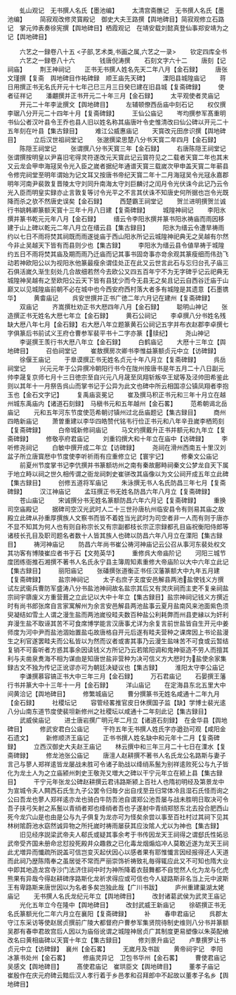 <!-- { "loadSidebar": true } -->
　　虬山观记　无书撰人名氏【墨池编】
　　太清宫斋醮记　无书撰人名氏【墨池编】
　　简寂观改修灵寳殿记　御史大夫王路撰【舆地碑目】简寂观修立石路记　掌元帅表奏徐宪撰【舆地碑目】栖霞观记　在靖安载刘懿真登仙事郑安靖为之记【舆地碑目】

　　六艺之一録卷八十五
<子部,艺术类,书画之属,六艺之一录>
　　钦定四库全书
　　六艺之一録卷八十六　　　　钱唐倪涛撰
　　石刻文字六十二
　　唐刻【记祠庙】
　　荆王神祠记
　　正书无书撰人姓名先天二年八月【金石録】
　　唐张文瑾撰【复斋　舆地碑目作祐碑録　顺王庙先天碑】
　　溧阳县城隍庙记
　　蒋日用撰正书无名氏开元十七年己巳三月三日癸巳建在旧县城【复斋碑録】
　　使者征祥记
　　潘翽撰并正书开元二十年三月【金石録】
　　太平观使者灵庙记
　　开元二十年李泚撰文【舆地碑目】
　　左辅顿僚西岳庙中刻石记
　　权仅撰李琚八分开元二十四年十月【复斋碑録】
　　王仙公庙记
　　岑均撰参军髙重明书仙公者汉叶县令王乔也县人旧以姓名称其庙唐叶令史惟清改曰仙公碑以开元二十五年刻在叶县【集古録目】
　　难江公威惠庙记
　　天寳改元田彦识撰【舆地碑目】
　　立后汉世祖祠堂记
　　张邈撰梁思楚八分书天寳二年四月【金石録】
　　陈隠王祠堂记
　　张谓撰八分书天寳三年【金石録】
　　右唐陈隠王祠堂记张谓撰按明皇以尹喜旧宅得灵符遂改元天寳此记云寳符见之二载者天寳二年也其末又云龙会甲申海冦吴令光入臣之嵗者据纪年通谱天寳三载嵗次甲申盖天寳二年蕲县令修完祠堂至明年谓始为记文耳又按唐书帝纪天寳二年十二月海冦吴令光冦永嘉郡明年河南尹裴敦复晋陵太守刘同升南海太守刘巨麟讨之闰月令光伏诛今此记乃云令光入臣而明皇实録亦止言敦复等讨令光平之不言其伏诛不知唐史何所据也岂令光既降而杀之欤不然唐史误矣【金石録】
　　西楚霸王祠堂记
　　贺兰进明撰贺兰诚行书姚韩卿篆额天寳十三年十月八日建【复斋碑録】
　　城隍神祠记
　　李阳氷撰并篆书乾元元年八月【金石録】
　　缙云令李阳氷撰并篆书阳氷祷庙而雨因移建于山上碑以乾元二年八月立在缙云县【集古録目】
　　阳氷为缙云令遭旱祷雨约以七日不雨将焚其祠既而雨遂徙庙于西山阳氷所记云城隍神祀典无之吴越有尔然今非止吴越天下皆有而县则少也【集古録】
　　李阳氷为缙云县令値旱祷于城隍约五日不雨将焚其庙及期而雨乃迁庙而记其事书固竒事亦竒余观其篆瘦细而伟劲飞动若神欧阳公以为视阳氷他篆最瘦余谓佳处正在此又云世言此石与忘归台孔子庙三石俱活嵗久渐生刻处几合故细若然今去欧公又四五百年宁不为无字碑乎记云祀典无城隍神吴越有之至欧阳公云天下皆有县犹少而今无县无之矣且记云自西谷迁庙于山巅又以见城隍庙前朝不必在城中也今西安府西村落大者多有城隍是其遗意【石墨镌华】
　　黄畬庙记
　　呉安世撰并正书广徳二年六月记在建州【复斋碑録】
　　双庙记
　　齐嵩撰杜劝正书大厯四年八月【金石録】
　　聪明山神记
　　张造撰正书无姓名大厯七年立【金石録】
　　黄石公祠记
　　李卓撰八分书姓名残缺大厯八年七月【金石録】右大厯八年立题篆黄石公祠记五字并布衣赵郡李卓撰七字俱篆后书前试义王府仓曹参军裴平书十二字亦篆【牍纪】
　　尧山神记
　　李诞撰王羡行书大厯八年立【金石録】
　　白鹤庙记
　　大厯十三年立【舆地碑目】
　　召伯祠堂记
　　崔敖撰房次卿书李惟益篆额贞元中立【访碑録】
　　徐偃王庙记
　　于臯谟撰正书无姓名贞元十年八月立【复斋碑録】
　　呉岳祠堂记
　　兴元元年于公异撰冷朝阳行书今在陇州按唐书是年五月二十八日副元帅李晟复京师七月十三日徳宗至自兴元八月晟至凤翔斩叛卒王斌等及泾帅田希鉴此则以其年十一月祭告呉山而掌书记于公异为此文也碑中所云相国凉公镇凤翔者李抱玉也【金石文字记】
　　复禹庙衮冕记
　　崔及撰马积正书元和三年十月立在越州城东禹庙内【诸道石刻録】　马稹书元和五年越州【金石畧】
　　范希朝谒北岳庙记
　　元和五年河东节度使范希朝讨镇州过北岳庙题记【集古録目】
　　商州四皓新庙记
　　萧曽重建以李华四皓赞代铭韦行俭正书元和八年辛丑嵗李栖筠刻【复斋碑録】
　　白帝城新修祠庙记
　　马文约撰戴升正书并额元和九年立【复斋碑録】
　　修敬亭府君庙记
　　刘重钧撰大和十年立在庙中【访碑録】
　　李听修尧祠记
　　白敏中撰开成二年立【访碑録】
　　尧祠在滑州西南五十里汉刘盆子所立唐寳厯中节度使李听祈雨有应重修立记【寰宇记】
　　修秦文公庙记
　　前夏州节度掌书记李伉撰并书篆额坊州之南有秦故鄜畤祠秦文公梦龙自天下属于地立畤以祠之世久相传谓之衙龙祠刺史崔骈改其庙像以为文公祠开成五年立此碑【集古録目】
　　创修五道将军庙记
　　朱泳撰无书人名氏防昌三年七月【复斋碑録】
　　汉江神庙记
　　孟珏撰正书无姓名防昌六年八月立【复斋碑録】
　　苍山庙记
　　宋诚撰分书无姓名篆额防昌六年六月记【复斋碑録】
　　重换司空庙殿记
　　据碑司空汉光武时人二十三世孙唐杭州临安县令有则易其庙之故殿立此碑从孙重厚撰族人文察书而皆不着姓当光武时为司空者非一人而有则于唐亦不显不知其为何人也有则自称宗长又有宗副都枝长宗正宗録都孔目庙祝衡阳侍郎等诸枝长孔目及职司题名者数十人皆其族人也碑以防昌六年八月立在溧阳【集古録目】
　　祷河神庙记
　　防昌六年尚书崔公祷河神庙记云公召从事河东裴处权文其功客有博陵崔应者书于石【文苑英华】
　　重修呉大帝庙阶记
　　河阳三城节度团练衙推石湘撰不著书人名氏永宁县主簿周知素重修大帝庙阶以大中六年立此记【集古録目】
　　丽阳庙记
　　张磻撰张道衡正书任汉藩篆额大中九年五月建【复斋碑録】
　　盐宗神祠记
　　太子右庶子支度安邑解县两池盐使钱义方撰试左武衞兵曹防军盛涛八分书盐池神祠故名盐宗其后又有灵庆祠而主吏不复亲祠盐宗祠宇隳废义方重营葺之立此记以大中十年立【集古録目】盐宗神祠记钱义方撰近时有尚书郎张席自言家寓解州为余言安邑解县两池盐事云夏月盐南风来池面紫色须臾凝结如雪土人谓之漫生盐而两池嵗役畦夫数百种盐公利耗弊而州县吏縁以为奸利弃漫生盐不取诬其苦不可食席博学能言汉唐事尤详为余复言前世盐皆自生开元中姜师度为河中尹而盐池涸始置盐屯故唐格自开元后遂有畦夫营种之课席因上书论盐漫生之利官遂罢畦夫而公私皆以为然而议者或害其事乃云漫生盐味苦不可食或云暂结复销不可畜听者方惑其事余因读钱义方所记乃云若隂阳调和鬼神驱造不劳人而擅其利与夫凿泉煑海不相为谋由是知唐世盐非营种为决可信义方大厯时为盐使余家集録古文不独为传记正讹谬亦可为朝廷决疑议也【集古録】
　　淮阳太守李公庙记
　　李谦撰慕容镐正书大中三年三月【金石録】
　　万石君庙记
　　石晏撰王藩行书并篆大中十三年十一月【金石録】
　　洋山庙记
　　在定海县东北五里大中间黄洽记【舆地碑目】
　　修繁城庙记
　　曹分撰篆书无姓名咸通十二年九月【金石録】
　　社稷坛记
　　容管经畧推官皮日休撰国子监【缺】学博士裴光逺八分山南东道节度使裴坦新修州之社稷坛以咸通十二年刻此记【集古録目】
　　武威侯庙记
　　进士唐岩撰广明元年二月立【诸道石刻録】　在金华县【舆地碑目】
　　修武安君白公庙记
　　干符五年无书撰人姓氏字亦遒劲可观【咸阳金石遗文】
　　新修顺济王庙记
　　正书书撰人姓名缺中和元年十二月【复斋碑録】
　　立西汉御史大夫赵王庙记
　　林云撰中和三年三月二十七日在溧水【复斋碑録】
　　修龙池张公庙记
　　唐澶人赵耕撰不著书人名氏龙公名路斯与妻子言己与蓼人郑祥逺皆龙屡战未胜可令诸子助战以绛绡系鬛为别祥逺败死公与九子皆化为龙土人为之立庙颍州刺史王敬尧又増大之碑以干宁元年立在颍上县【集古録目】
　　干宁元年张龙公碑赵耕撰云君讳路斯颍上百社人也隋初明经及第景龙中为宣城令夫人闗西石氏生九子公罢令归毎夕出自戌至丑归常体冷且湿石氏怪而询之公曰吾龙也蓼人郑祥逺亦龙也骑白牛防吾池自谓郑公池吾屡与战未胜明日取决可令吾子挟弓矢射之系鬛以青绡者郑也绛绡者吾也子遂射中青绡郑怒东北去投合肥西山死今龙穴山是也由是公与九子俱复为龙亦可为怪矣余尝以事至百社村过其祠下见其林树隂蔚池水窈然诚异物之所托嵗时祷雨屡获其应汝隂人尤以为神也【集古録】
　　旧见经序説梁武帝夫人郗氏或疑其事余考于书传因龙天王祠得之谓郄氏性妬忌武帝受齐国未册命忿怼投死殿井众趣救之已化毒龙烟煽焰冲人莫敢近遂为龙天王祠此尤増异而懴疏所説盖可信岂变灭起伏因心以感者果有耶惟懴言因经报得还人天道而此祠乃歴陈隋奉之虽居徙不常而严丽崇饰祈祷致礼毎得辄应此又不可知也隋大业中即其地造龙宫寺沙门法济住祠中时为神所降着衣鼓舞都不自觉然人化为龙与化虎熊果有异哉今得赵耕碑序路斯化龙祈求得应或可信也今人疑路斯非名当上元中波斯王有卑路斯来唐世因以为名者多矣岂独此哉【广川书跋】
　　庐州重建巢湖太姥庙记
　　无书撰人名氏龙纪元年立【舆地碑目】
　　改封诸葛武侯为武灵王庙记
　　光化五年立今在隆中【舆地碑目】
　　改封武威王新庙记
　　徐砺撰正书无名氏篆额光化二年六月立在襄阳【复斋碑録】
　　补
　　春申君庙记
　　呉郡太守江东采访等使赵居贞撰前广陵大都督府户曹参军集贤院待制史维则八分书并篆额吴郡有春申君故宫后人因以为庙俗讹谓之城隍神居贞广其制度更易塑像以朱英配飨改名曰黄相庙碑以天寳十年立【集古録目】
　　修刘景升庙记
　　卢羣撰罗让书贞元中立【访碑録】　襄州【金石畧】
　　无嵗月及书跋
　　黄帝祠宇记　李阳冰篆书处州【金石畧】
　　修庙灵异记　卫包书华州【金石畧】
　　曹使君庙记　吴感文【舆地碑目】
　　髙使君庙记　崔珙臣文【舆地碑目】
　　董孝子庙记　崔殷作在庆元府碑云黯后汉人孝行着于乡邑孝和召拜郎中不起故以董孝子名乡【舆地碑目】
